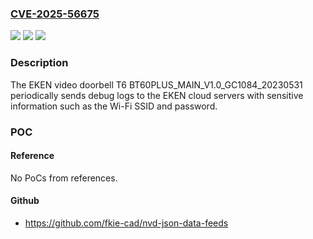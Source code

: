 ### [CVE-2025-56675](https://cve.mitre.org/cgi-bin/cvename.cgi?name=CVE-2025-56675)
![](https://img.shields.io/static/v1?label=Product&message=video%20doorbell%20T6&color=blue)
![](https://img.shields.io/static/v1?label=Version&message=BT60PLUS_MAIN_V1.0_GC1084_20230531%20&color=brightgreen)
![](https://img.shields.io/static/v1?label=Vulnerability&message=CWE-669%20Incorrect%20Resource%20Transfer%20Between%20Spheres&color=brightgreen)

### Description

The EKEN video doorbell T6 BT60PLUS_MAIN_V1.0_GC1084_20230531 periodically sends debug logs to the EKEN cloud servers with sensitive information such as the Wi-Fi SSID and password.

### POC

#### Reference
No PoCs from references.

#### Github
- https://github.com/fkie-cad/nvd-json-data-feeds

